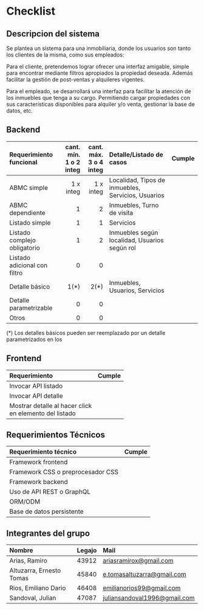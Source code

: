 # Checklist

## Descripcion del sistema

Se plantea un sistema para una inmobiliaria, donde los usuarios son tanto los clientes de la misma, como sus empleados:

Para el cliente, pretendemos lograr ofrecer una interfaz amigable, simple para encontrar mediante filtros apropiados la propiedad deseada. Además facilitar la gestión de post-ventas y alquileres vigentes.

Para el empleado, se desarrollará una interfaz para facilitar la atención de los inmuebles que tenga a su cargo. Permitiendo cargar propiedades con sus características disponibles para alquiler y/o venta, gestionar la base de datos, etc.

## Backend

|Requerimiento funcional|cant. mín.<br>1 o 2 integ|cant. máx.<br>3 o 4 integ|Detalle/Listado de casos|Cumple|
|:-|-:|-:|:-|-|
|ABMC simple|1 x integ|1 x integ|Localidad, Tipos de inmuebles, Servicios, Usuarios
|ABMC dependiente|1|2|Inmuebles, Turno de visita
|Listado simple|1|1|Servicios
|Listado complejo obligatorio|1|2|Inmuebles según localidad, Usuarios según rol
|Listado adicional con filtro|0|0|
|Detalle básico|1(*)|2(*)|Inmuebles, Usuarios, Servicios
|Detalle parametrizable|0|0|
|Otros|0|0|

(\*) Los detalles básicos pueden ser reemplazado por un detalle parametrizados en los

## Frontend

|Requerimiento|Cumple|
|:-|-|
|Invocar API listado||
|Invocar API detalle||
|Mostrar detalle al hacer click <br>en elemento del listado||

## Requerimientos Técnicos

|Requerimiento técnico|Cumple|
|:-|-|
|Framework frontend||
|Framework CSS o preprocesador CSS||
|Framework backend||
|Uso de API REST o GraphQL||
|ORM/ODM||
|Base de datos persistente||

## Integrantes del grupo

|Nombre|Legajo|Mail|
|:-|:-|:-|
|Arias, Ramiro|43912|ariasramirox@gmail.com|
|Altuzarra, Ernesto Tomas|45840|e.tomasaltuzarra@gmail.com|
|Rios, Emiliano Dario|46408|emilianorios99@gmail.com|
|Sandoval, Julian|47087|juliansandoval1996@gmail.com|
